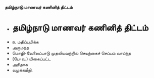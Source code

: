 **தமிழ்நாடு மாணவர் கணினித் திட்டம்**
- # தமிழ்நாடு மாணவர் கணினித் திட்டம்
- a. மதிப்புமிக்க
- அருமந்த
- மொழி-வேலைப்பாடு முதலியவற்றில் செயற்கைச் செப்பம் வாய்ந்த
- (பே-வ.) மிகைப்பட்ட
- அரிதாக
- வழக்கமீறி.

